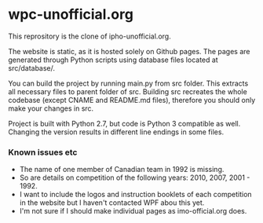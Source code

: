 # wpc-unofficial.org
This reprository is the clone of ipho-unofficial.org.

The website is static, as it is hosted solely on Github pages. The pages are generated through Python scripts using database files located at src/database/.

You can build the project by running main.py from src folder. This extracts all necessary files to parent folder of src. Building src recreates the whole codebase (except CNAME and README.md files), therefore you should only make your changes in src.

Project is built with Python 2.7, but code is Python 3 compatible as well. Changing the version results in different line endings in some files.

### Known issues etc
* The name of one member of Canadian team in 1992 is missing.
* So are details on competition of the following years: 2010, 2007, 2001 - 1992.
* I want to include the logos and instruction booklets of each competition in the website but I haven't contacted WPF abou this yet.
* I'm not sure if I should make individual pages as imo-official.org does.